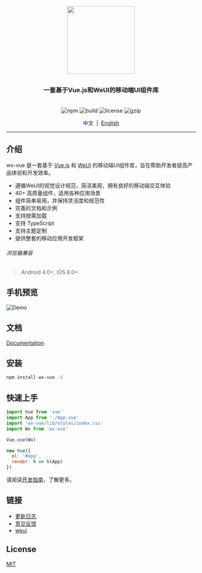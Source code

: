 <p align="center">
  <img src="https://alex8088.github.io/assets/wxvue-logo.png" width="180px" height="180px">
</p>

<h3 align="center" style="margin: 30px 0 35px;">一套基于Vue.js和WeUI的移动端UI组件库</h3>

<p align="center">
  <img src="https://img.shields.io/badge/npm-3.0.0-yellow.svg" alt="npm" />
  <img src="https://img.shields.io/badge/build-passing-blue.svg" alt="build" />
  <img src="https://img.shields.io/badge/license-MIT-green.svg" alt="license" />
  <img src="https://img.shields.io/badge/gzip-45kb-orange.svg" alt="gzip" />
</p>

<p align="center">
  中文&nbsp;&nbsp;|&nbsp;&nbsp;<a href="./README.en-US.md">English</a>
</p>

---

## 介绍

wx-vue 是一套基于 [Vue.js](http://vuejs.org/) 和 [WeUI](https://weui.io/) 的移动端UI组件库，旨在帮助开发者提高产品体验和开发效率。

- 遵循WeUI的视觉设计规范，简洁美观，拥有良好的移动端交互体验
- 40+ 高质量组件，适用各种应用场景
- 组件简单易用，并保持灵活度和规范性
- 完善的文档和示例
- 支持按需加载
- 支持 TypeScript
- 支持主题定制
- 提供整套的移动应用开发框架

###### 浏览器兼容

> Android 4.0+, iOS 8.0+

## 手机预览

![Demo](https://alex8088.github.io/assets/wxvue-qrcode.png)

## 文档

[Documentation](https://alex8088.github.io/wxvue/docs/#/)

## 安装

```bash
npm install wx-vue -S
```

## 快速上手

``` javascript
import Vue from 'vue'
import App from './App.vue'
import 'wx-vue/lib/styles/index.css'
import Wx from 'wx-vue'

Vue.use(Wx)

new Vue({
  el: '#app',
  render: h => h(App)
})
```

请阅读[开发指南](https://alex8088.github.io/wxvue/docs/guide/quickstart.html)，了解更多。

## 链接

- [更新日志](./CHANGELOG.md)
- [意见反馈](https://github.com/alex8088/wx-vue/issues)
- [weui](https://weui.io/)

## License

[MIT](./LICENSE)
